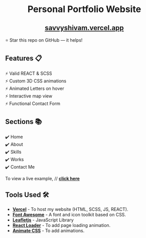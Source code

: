 <div align="center">

<h1>Personal Portfolio Website </h1>

<h2>
  <a href="https://savvyshivam.vercel.app/">savvyshivam.vercel.app</a>
</h2>


<div align="center">
  <a href="https://savvyshivam.vercel.app/">

  </a>
</div>
  </div>
⭐ Star this repo on GitHub — it helps!

## Features 📋

⚡️ Valid REACT & SCSS \
⚡️ Custom 3D CSS animations\
⚡️ Animated Letters on hover\
⚡️ Interactive map view\
⚡️ Functional Contact Form
  

## Sections 📚


✔️ Home\
✔️ About\
✔️ Skills \
✔️ Works\
✔️ Contact Me


To view a live example, // **[click here](https://savvyshivam.vercel.app/)**

## Tools Used 🛠️

- [**Vercel**](https://vercel.com/new) - To host my  website (HTML, SCSS, JS, REACT).
- [**Font Awesome**](https://fontawesome.com/) - A font and icon toolkit based on CSS.
- [**Leafletjs**](https://leafletjs.com/) - JavaScript Library
- [**React Loader**](https://www.npmjs.com/package/react-loader) - To add page loading animation.
- [**Animate CSS**](https://animate.style/) - To add animations.

<br/>


